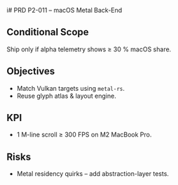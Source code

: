 i# PRD P2-011 – macOS Metal Back-End

## Conditional Scope
Ship only if alpha telemetry shows ≥ 30 % macOS share.

## Objectives
* Match Vulkan targets using `metal-rs`.
* Reuse glyph atlas & layout engine.

## KPI
* 1 M-line scroll ≥ 300 FPS on M2 MacBook Pro.

## Risks
* Metal residency quirks – add abstraction-layer tests.
